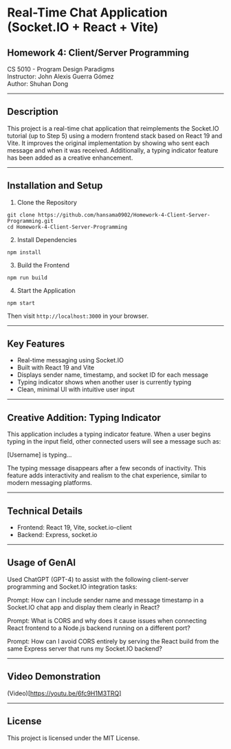 # Real-Time Chat Application (Socket.IO + React + Vite)

## Homework 4: Client/Server Programming

CS 5010 - Program Design Paradigms  
Instructor: John Alexis Guerra Gómez  
Author: Shuhan Dong

---

## Description

This project is a real-time chat application that reimplements the Socket.IO tutorial (up to Step 5) using a modern frontend stack based on React 19 and Vite. It improves the original implementation by showing who sent each message and when it was received. Additionally, a typing indicator feature has been added as a creative enhancement.

---

## Installation and Setup

1. Clone the Repository

```
git clone https://github.com/hansama0902/Homework-4-Client-Server-Programming.git
cd Homework-4-Client-Server-Programming
```

2. Install Dependencies

```
npm install
```

3. Build the Frontend

```
npm run build
```

4. Start the Application

```
npm start
```

Then visit `http://localhost:3000` in your browser.

---

## Key Features

- Real-time messaging using Socket.IO
- Built with React 19 and Vite
- Displays sender name, timestamp, and socket ID for each message
- Typing indicator shows when another user is currently typing
- Clean, minimal UI with intuitive user input

---

## Creative Addition: Typing Indicator

This application includes a typing indicator feature. When a user begins typing in the input field, other connected users will see a message such as:

[Username] is typing...

The typing message disappears after a few seconds of inactivity. This feature adds interactivity and realism to the chat experience, similar to modern messaging platforms.

---

## Technical Details

- Frontend: React 19, Vite, socket.io-client
- Backend: Express, socket.io

---

## Usage of GenAI

Used ChatGPT (GPT-4) to assist with the following client-server programming and Socket.IO integration tasks:

Prompt: How can I include sender name and message timestamp in a Socket.IO chat app and display them clearly in React?

Prompt: What is CORS and why does it cause issues when connecting React frontend to a Node.js backend running on a different port?

Prompt: How can I avoid CORS entirely by serving the React build from the same Express server that runs my Socket.IO backend?

---

## Video Demonstration

(Video)[https://youtu.be/6fc9H1M3TRQ]

---

## License

This project is licensed under the MIT License.

